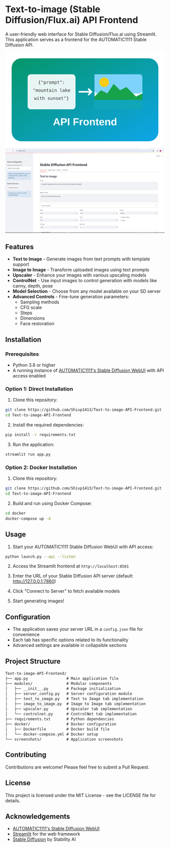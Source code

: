# Text-to-image (Stable Diffusion/Flux.ai) API Frontend

A user-friendly web interface for Stable Diffusion/Flux.ai using Streamlit. This application serves as a frontend for the AUTOMATIC1111 Stable Diffusion API.

![API Frontend Logo](assets/logo.svg)
![App Screenshot](screenshots/app_screenshot.png)

## Features

- **Text to Image** - Generate images from text prompts with template support
- **Image to Image** - Transform uploaded images using text prompts
- **Upscaler** - Enhance your images with various upscaling models
- **ControlNet** - Use input images to control generation with models like canny, depth, pose
- **Model Selection** - Choose from any model available on your SD server
- **Advanced Controls** - Fine-tune generation parameters:
  - Sampling methods
  - CFG scale
  - Steps
  - Dimensions
  - Face restoration

## Installation

### Prerequisites

- Python 3.8 or higher
- A running instance of [AUTOMATIC1111's Stable Diffusion WebUI](https://github.com/AUTOMATIC1111/stable-diffusion-webui) with API access enabled

### Option 1: Direct Installation

1. Clone this repository:
```bash
git clone https://github.com/Shivp1413/Text-to-image-API-Frontend.git
cd Text-to-image-API-Frontend
```

2. Install the required dependencies:
```bash
pip install -r requirements.txt
```

3. Run the application:
```bash
streamlit run app.py
```

### Option 2: Docker Installation

1. Clone this repository:
```bash
git clone https://github.com/Shivp1413/Text-to-image-API-Frontend.git
cd Text-to-image-API-Frontend
```

2. Build and run using Docker Compose:
```bash
cd docker
docker-compose up -d
```

## Usage

1. Start your AUTOMATIC1111 Stable Diffusion WebUI with API access:
```bash
python launch.py --api --listen
```

2. Access the Streamlit frontend at `http://localhost:8501`

3. Enter the URL of your Stable Diffusion API server (default: http://127.0.0.1:7860)

4. Click "Connect to Server" to fetch available models

5. Start generating images!

## Configuration

- The application saves your server URL in a `config.json` file for convenience
- Each tab has specific options related to its functionality
- Advanced settings are available in collapsible sections

## Project Structure

```
Text-to-image-API-Frontend/
├── app.py                 # Main application file
├── modules/               # Modular components
│   ├── __init__.py        # Package initialization
│   ├── server_config.py   # Server configuration module
│   ├── text_to_image.py   # Text to Image tab implementation
│   ├── image_to_image.py  # Image to Image tab implementation
│   ├── upscaler.py        # Upscaler tab implementation
│   └── controlnet.py      # ControlNet tab implementation
├── requirements.txt       # Python dependencies
├── docker/                # Docker configuration
│   ├── Dockerfile         # Docker build file
│   └── docker-compose.yml # Docker setup
└── screenshots/           # Application screenshots
```

## Contributing

Contributions are welcome! Please feel free to submit a Pull Request.

## License

This project is licensed under the MIT License - see the LICENSE file for details.

## Acknowledgements

- [AUTOMATIC1111's Stable Diffusion WebUI](https://github.com/AUTOMATIC1111/stable-diffusion-webui)
- [Streamlit](https://streamlit.io/) for the web framework
- [Stable Diffusion](https://stability.ai/stable-diffusion) by Stability AI
